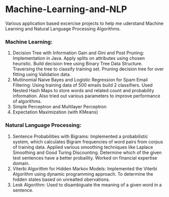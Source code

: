 # Machine-Learning-and-NLP
Various application based excercise projects to help me uderstand Machine Learning and Natural Language Processing Algorithms. 

### Machine Learning:
1. Decision Tree with Information Gain and Gini and Post Pruning:  Implementation in Java. Apply splits on attributes using chosen heuristic. Build decision tree using Binary Tree Data Structure. Traversing the tree to classify training set. Pruning decision tree for over fitting using Validation data.
2. Mutlinomial Naive Bayes and Logistic Regression for Spam Email Filtering: Using training data of 500 emails build 2 classifiers. Used Nested Hash Maps to store words and related count and probability information. Also tried out various parameters to improve performance of algorithms.
3. Simple Perceptron and Multilayer Perceptron
4. Expectation Maximization (with KMeans)

### Natural Language Processing:
1. Sentence Probabilities with Bigrams: Implemented a probabilistic system, which calculates Bigram frequencies of word pairs from corpus of training data. Applied various smoothing techniques like Laplace Smoothing and Good Turing Discounting. Determine which of the given test sentences have a better probaility. Worked on financial expertise domain.
2. Viterbi Algorithm for Hidden Markov Models: Implemented the Viterbi Algorithm using dynamic programming approach. To determine the hidden states based on unrealted obervations.
3. Lesk Algorithm: Used to disambiguate the meaning of a given word in a sentence.
